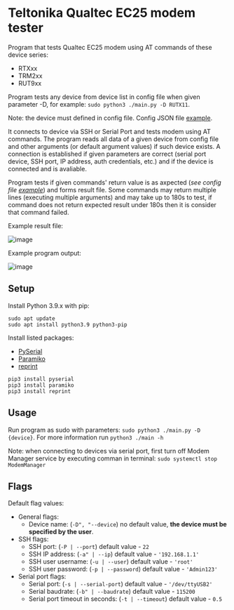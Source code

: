 # Teltonika Qualtec EC25 modem tester

Program that tests Qualtec EC25 modem using AT commands of these device series:
- RTXxx
- TRM2xx
- RUT9xx

Program tests any device from device list in config file when given parameter -D, for example: `sudo python3 ./main.py -D RUTX11`.

Note: the device must defined in config file. 
Config JSON file [example](config.json). 

It connects to device via SSH or Serial Port and tests modem using AT commands.
The program reads all data of a given device from config file and other arguments (or default argument values) if such device exists. 
A connection is established if given parameters are correct (serial port device, SSH port, IP address, auth credentials, etc.) and if the device is connected and is avaliable.

Program tests if given commands' return value is as axpected (_see config file [example](config.json)_) and forms result file. Some commands may return multiple lines (executing multiple arguments) and may take up to 180s to test, if command does not return expected result under 180s then it is consider that command failed.

Example result file:

![image](https://user-images.githubusercontent.com/61172051/162189209-e097bd29-520f-4a30-a07c-be6fc9f19296.png)

Example program output:

![image](https://user-images.githubusercontent.com/61172051/162190345-a8d60a15-abbb-4463-9378-a063a81c5d28.png)

## Setup
Install Python 3.9.x with pip:
```
sudo apt update
sudo apt install python3.9 python3-pip
```
Install listed packages:

- [PySerial](https://pyserial.readthedocs.io/)
- [Paramiko](https://docs.paramiko.org/)
- [reprint](https://github.com/Yinzo/reprint)
```
pip3 install pyserial
pip3 install paramiko
pip3 install reprint
```

## Usage
Run program as sudo with parameters: `sudo python3 ./main.py -D {device}`. For more information run `python3 ./main -h`

Note: when connecting to devices via serial port, first turn off Modem Manager service by executing comman in terminal: `sudo systemctl stop ModemManager`

## Flags
Default flag values:
- General flags:
  - Device name: (`-D", "--device`) no default value, **the device must be specified by the user**.
- SSH flags:
  - SSH port: (`-P | --port`) default value - `22`
  - SSH IP address: (`-a" | --ip`) default value - `'192.168.1.1'`
  - SSH user username: (`-u | --user`) default value - `'root'`
  - SSH user password: (`-p | --password`) default value - `'Admin123'`
- Serial port flags:
  - Serial port: (`-s | --serial-port`) default value - `'/dev/ttyUSB2'`
  - Serial baudrate: (`-b" | --baudrate`) default value - `115200`
  - Serial port timeout in seconds: (`-t | --timeout`) default value - `0.5`
